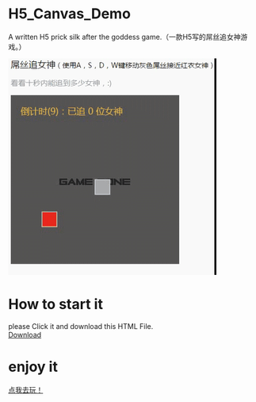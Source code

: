 # H5_Canvas_Demo
A written H5 prick silk after the goddess game.（一款H5写的屌丝追女神游戏。）

![haha](https://github.com/samwangzhibo/H5_Canvas_Demo/blob/master/screenshots/Video_2015-08-24_115452.gif)
# How to start it
please Click it and download this HTML File.  
[Download](https://github.com/samwangzhibo/H5_Canvas_Demo/blob/master/H5_Canvas_Demo.html)
# enjoy it
[点我去玩！](https://samwangzhibo.github.io/blogindex/H5_Canvas_Demo-master/H5_Canvas_Demo.html)
